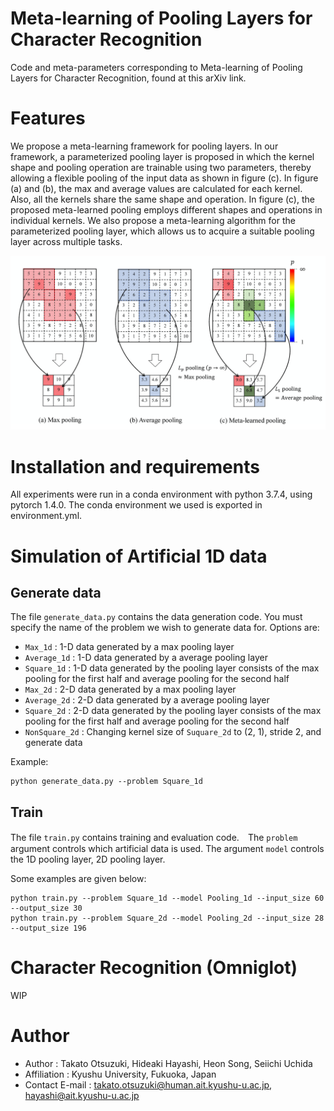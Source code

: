 # Meta-learning of Pooling Layers for Character Recognition

Code and meta-parameters corresponding to Meta-learning of Pooling Layers for Character Recognition, found at this arXiv link.
 
# Features
 
We propose a meta-learning framework for pooling layers. In our framework, a parameterized pooling layer is proposed in which the kernel shape and pooling operation are trainable using two parameters, thereby allowing a flexible pooling of the input data as shown in figure (c). 
In figure (a) and (b), the max and average values are calculated for each kernel. Also, all the kernels share the same shape and operation. 
In figure (c), the proposed meta-learned pooling employs different shapes and operations in individual kernels. 
We also propose a meta-learning algorithm for the parameterized pooling layer, which allows us to acquire a suitable pooling layer across multiple tasks. 

<div align="center">
<img src=./figures/PoolingComparison.png alt="属性" title="タイトル">
</div>

<!-- <img src=./figures/figure2-7.jpg width="460px"> -->
 
# Installation and requirements
 
All experiments were run in a conda environment with python 3.7.4, using pytorch 1.4.0. The conda environment we used is exported in environment.yml.
 
# Simulation of Artificial 1D data
## Generate data
The file ```generate_data.py``` contains the data generation code. You must specify the name of the problem we wish to generate data for. Options are:

* ```Max_1d``` : 1-D data generated by a max pooling layer
* ```Average_1d``` : 1-D data generated by a average pooling layer
* ```Square_1d``` : 1-D data generated by the pooling layer consists of the max pooling for the first half and average pooling for the second half
* ```Max_2d``` : 2-D data generated by a max pooling layer
* ```Average_2d``` : 2-D data generated by a average pooling layer
* ```Square_2d``` : 2-D data generated by the pooling layer consists of the max pooling for the first half and average pooling for the second half
* ```NonSquare_2d``` : Changing kernel size of ```Suquare_2d``` to (2, 1), stride 2, and generate data

Example:  
```
python generate_data.py --problem Square_1d
```

## Train
The file ```train.py``` contains training and evaluation code.　The ```problem``` argument controls which artificial data is used. The argument ```model``` controls the 1D pooling layer, 2D pooling layer.

Some examples are given below:
```
python train.py --problem Square_1d --model Pooling_1d --input_size 60 --output_size 30
python train.py --problem Square_2d --model Pooling_2d --input_size 28 --output_size 196
```
 
# Character Recognition (Omniglot)
 
WIP
 
# Author 
* Author : Takato Otsuzuki, Hideaki Hayashi, Heon Song, Seiichi Uchida
* Affiliation : Kyushu University, Fukuoka, Japan
* Contact E-mail : takato.otsuzuki@human.ait.kyushu-u.ac.jp, hayashi@ait.kyushu-u.ac.jp
